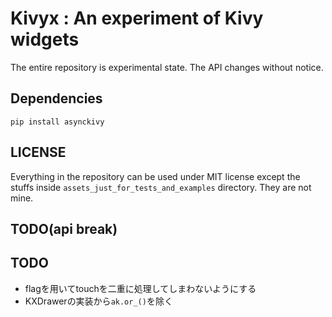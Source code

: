 # Kivyx : An experiment of Kivy widgets

The entire repository is experimental state. The API changes without notice.

## Dependencies

```
pip install asynckivy
```

## LICENSE

Everything in the repository can be used under MIT license except the stuffs inside `assets_just_for_tests_and_examples` directory. They are not mine.

## TODO(api break)

## TODO

- flagを用いてtouchを二重に処理してしまわないようにする
- KXDrawerの実装から`ak.or_()`を除く
